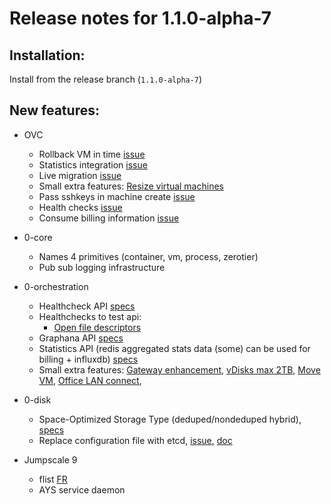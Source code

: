 # Release notes for 1.1.0-alpha-7

## Installation:
Install from the release branch (`1.1.0-alpha-7`)

## New features:

- OVC
  - Rollback VM in time [issue](https://docs.greenitglobe.com/openvcloud/openvcloud/issues/28)
  - Statistics integration [issue](https://docs.greenitglobe.com/openvcloud/openvcloud/issues/27)
  - Live migration [issue](https://docs.greenitglobe.com/openvcloud/openvcloud/issues/6)
  - Small extra features: [Resize virtual machines](https://docs.greenitglobe.com/openvcloud/OpenvCloud/issues/2)
  - Pass sshkeys in machine create [issue](https://docs.greenitglobe.com/openvcloud/openvcloud/issues/5)
  - Health checks [issue](https://docs.greenitglobe.com/openvcloud/openvcloud/issues/29)
  - Consume billing information [issue](https://docs.greenitglobe.com/openvcloud/openvcloud/issues/8)
- 0-core
  - Names 4 primitives (container, vm, process, zerotier)
  - Pub sub logging infrastructure
- 0-orchestration
  - Healthcheck API [specs](https://github.com/zero-os/0-orchestrator/issues/561)
  - Healthchecks to test api:
    - [Open file descriptors](https://github.com/zero-os/0-orchestrator/issues/604)
  - Graphana API [specs](https://github.com/zero-os/0-orchestrator/issues/641)
  - Statistics API (redis aggregated stats data (some) can be used for billing + influxdb) [specs](https://github.com/zero-os/0-orchestrator/issues/566)
  - Small extra features: [Gateway enhancement](https://github.com/zero-os/0-orchestrator/issues/554), [vDisks max 2TB](https://github.com/zero-os/0-orchestrator/issues/555), [Move VM](https://github.com/zero-os/0-orchestrator/issues/559), [Office LAN connect](https://github.com/zero-os/0-orchestrator/issues/567),
- 0-disk
  - Space-Optimized Storage Type (deduped/nondeduped hybrid), [specs](https://github.com/zero-os/0-Disk/issues/298)
  - Replace configuration file with etcd, [issue](https://github.com/zero-os/0-Disk/issues/316), [doc](https://github.com/zero-os/0-Disk/blob/master/docs/config.md)

- Jumpscale 9
  - flist [FR](https://github.com/Jumpscale/home/issues/12)
  - AYS service daemon
